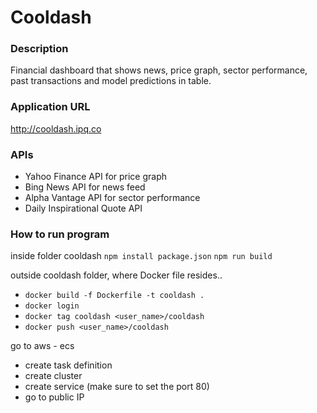 # Cooldash

### Description
Financial dashboard that shows news, price graph, sector performance, 
past transactions and model predictions in table. 

### Application URL
http://cooldash.ipq.co

### APIs
- Yahoo Finance API for price graph
- Bing News API for news feed
- Alpha Vantage API for sector performance
- Daily Inspirational Quote API

### How to run program
inside folder cooldash 
`npm install package.json`
`npm run build`

outside cooldash folder, where Docker file resides.. 
- `docker build -f Dockerfile -t cooldash .`
- `docker login`
- `docker tag cooldash <user_name>/cooldash`
- `docker push <user_name>/cooldash`

go to aws - ecs 
- create task definition 
- create cluster 
- create service (make sure to set the port 80)
- go to public IP
